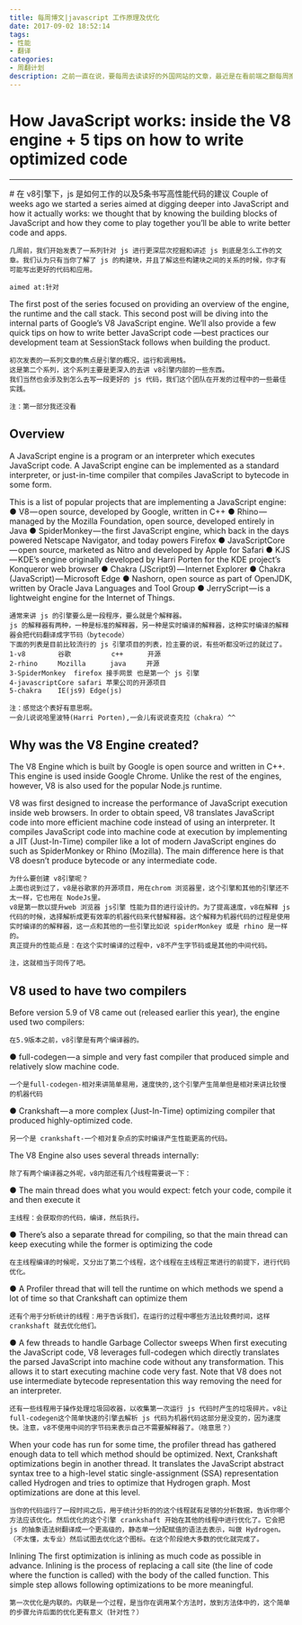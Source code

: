 ```yaml
---
title: 每周博文|javascript 工作原理及优化
date: 2017-09-02 18:52:14
tags:
- 性能
- 翻译
categories:
- 周翻计划
description: 之前一直在说，要每周去读读好的外国网站的文章，最近是在看前端之巅每周推送的时候，选择了一篇文章，虽然是一篇软文，但是里面的内容确是实打实的，文章值得一读，产品也值得一试。文章有点长，能力也有点现，今天只完成部分，明天再来
---
```

<!-- more -->
# How JavaScript works: inside the V8 engine + 5 tips on how to write optimized code
<hr />
# 在 v8引擎下，js 是如何工作的以及5条书写高性能代码的建议
Couple of weeks ago we started a series aimed at digging deeper into JavaScript and how it actually works: we thought that by knowing the building blocks of JavaScript and how they come to play together you’ll be able to write better code and apps.

```
几周前，我们开始发表了一系列针对 js 进行更深层次挖掘和讲述 js 到底是怎么工作的文章。我们认为只有当你了解了 js 的构建块，并且了解这些构建块之间的关系的时候，你才有可能写出更好的代码和应用。

aimed at:针对
```
The first post of the series focused on providing an overview of the engine, the runtime and the call stack. This second post will be diving into the internal parts of Google’s V8 JavaScript engine. We’ll also provide a few quick tips on how to write better JavaScript code —best practices our development team at SessionStack follows when building the product.

```
初次发表的一系列文章的焦点是引擎的概况，运行和调用栈。
这是第二个系列，这个系列主要是更深入的去讲 v8引擎内部的一些东西。
我们当然也会涉及到怎么去写一段更好的 js 代码，我们这个团队在开发的过程中的一些最佳实践。

注：第一部分我还没看
```
## Overview

A JavaScript engine is a program or an interpreter which executes JavaScript code. A JavaScript engine can be implemented as a standard interpreter, or just-in-time compiler that compiles JavaScript to bytecode in some form.

This is a list of popular projects that are implementing a JavaScript engine:
  ● V8 — open source, developed by Google, written in C++
  ● Rhino — managed by the Mozilla Foundation, open source, developed entirely in Java
  ● SpiderMonkey — the first JavaScript engine, which back in the days powered Netscape Navigator, and today powers Firefox
  ● JavaScriptCore — open source, marketed as Nitro and developed by Apple for Safari
  ● KJS — KDE’s engine originally developed by Harri Porten for the KDE project’s Konqueror web browser
  ● Chakra (JScript9) — Internet Explorer
  ● Chakra (JavaScript) — Microsoft Edge
  ● Nashorn, open source as part of OpenJDK, written by Oracle Java Languages and Tool Group
  ● JerryScript — is a lightweight engine for the Internet of Things.

```
通常来讲 js 的引擎要么是一段程序，要么就是个解释器。
js 的解释器有两种，一种是标准的解释器，另一种是实时编译的解释器，这种实时编译的解释器会把代码翻译成字节码（bytecode）
下面的列表是目前比较流行的 js 引擎项目的列表，捡主要的说，有些听都没听过的就过了。
1-v8        谷歌          c++      开源
2-rhino     Mozilla      java     开源   
3-SpiderMonkey  firefox 接手网景 也是第一个 js 引擎
4-javascriptCore safari 苹果公司的开源项目 
5-chakra    IE(js9) Edge(js)

注：感觉这个表好有意思啊。
一会儿说说哈里波特(Harri Porten),一会儿有说说查克拉（chakra）^^          
```
## Why was the V8 Engine created?
The V8 Engine which is built by Google is open source and written in C++. This engine is used inside Google Chrome. Unlike the rest of the engines, however, V8 is also used for the popular Node.js runtime.

V8 was first designed to increase the performance of JavaScript execution inside web browsers. In order to obtain speed, V8 translates JavaScript code into more efficient machine code instead of using an interpreter. It compiles JavaScript code into machine code at execution by implementing a JIT (Just-In-Time) compiler like a lot of modern JavaScript engines do such as SpiderMonkey or Rhino (Mozilla). The main difference here is that V8 doesn’t produce bytecode or any intermediate code.

```
为什么要创建 v8引擎呢？
上面也说到过了，v8是谷歌家的开源项目，用在chrom 浏览器里，这个引擎和其他的引擎还不太一样，它也用在 NodeJs里。
v8是第一款以提升web 浏览器 js引擎 性能为目的进行设计的。为了提高速度，v8在解释 js 代码的时候，选择解析成更有效率的机器代码来代替解释器。这个解释为机器代码的过程是使用实时编译的的解释器，这一点和其他的一些引擎比如说 spiderMonkey 或是 rhino 是一样的。
真正提升的性能点是：在这个实时编译的过程中，v8不产生字节码或是其他的中间代码。

注，这就相当于同传了吧。
```
## V8 used to have two compilers
Before version 5.9 of V8 came out (released earlier this year), the engine used two compilers:
```
在5.9版本之前，v8引擎是有两个编译器的。
```
  ● full-codegen — a simple and very fast compiler that produced simple and relatively slow machine code.
  ```
  一个是full-codegen-相对来讲简单易用，速度快的,这个引擎产生简单但是相对来讲比较慢的机器代码
  ```
  ● Crankshaft — a more complex (Just-In-Time) optimizing compiler that produced highly-optimized code.
  ```
  另一个是 crankshaft-一个相对复杂点的实时编译产生性能更高的代码。
  ```
The V8 Engine also uses several threads internally:
```
除了有两个编译器之外呢，v8内部还有几个线程需要说一下：
```
  ● The main thread does what you would expect: fetch your code, compile it and then execute it
  ```
  主线程：会获取你的代码，编译，然后执行。
  ```
  ● There’s also a separate thread for compiling, so that the main thread can keep executing while the former is optimizing the code
  ```
  在主线程编译的时候呢，又分出了第二个线程，这个线程在主线程正常进行的前提下，进行代码优化。
  
  ```
  ● A Profiler thread that will tell the runtime on which methods we spend a lot of time so that Crankshaft can optimize them
  ```
  还有个用于分析统计的线程：用于告诉我们，在运行的过程中哪些方法比较费时间，这样 crankshaft 就去优化他们。
  ```
  ● A few threads to handle Garbage Collector sweeps
When first executing the JavaScript code, V8 leverages full-codegen which directly translates the parsed JavaScript into machine code without any transformation. This allows it to start executing machine code very fast. Note that V8 does not use intermediate bytecode representation this way removing the need for an interpreter.
```
还有一些线程用于操作处理垃圾回收器，以收集第一次运行 js 代码时产生的垃圾碎片。v8让 full-codegen这个简单快速的引擎去解析 js 代码为机器代码这部分是没变的，因为速度快。注意，v8不使用中间的字节码来表示自己不需要解释器了。（啥意思？）
```
When your code has run for some time, the profiler thread has gathered enough data to tell which method should be optimized.
Next, Crankshaft optimizations begin in another thread. It translates the JavaScript abstract syntax tree to a high-level static single-assignment (SSA) representation called Hydrogen and tries to optimize that Hydrogen graph. Most optimizations are done at this level.
```
当你的代码运行了一段时间之后，用于统计分析的的这个线程就有足够的分析数据，告诉你哪个方法应该优化。然后优化的这个引擎 crankshaft 开始在其他的线程中进行优化了。它会把 js 的抽象语法树翻译成一个更高级的，静态单一分配赋值的语法去表示，叫做 Hydrogen。（不太懂，太专业）然后试图去优化这个图标。在这个阶段绝大多数的优化就完成了。

```
Inlining
The first optimization is inlining as much code as possible in advance. Inlining is the process of replacing a call site (the line of code where the function is called) with the body of the called function. This simple step allows following optimizations to be more meaningful.
```
第一次优化是内联的。内联是一个过程，是当你在调用某个方法时，放到方法体中的，这个简单的步骤允许后面的优化更有意义（针对性？）
```


